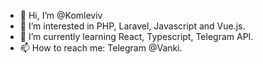 - 👋 Hi, I’m @Komleviv
- 👀 I’m interested in PHP, Laravel, Javascript and Vue.js.
- 🌱 I’m currently learning React, Typescript, Telegram API.
- 📫 How to reach me: Telegram @Vanki.

<!---
Komleviv/Komleviv is a ✨ special ✨ repository because its `README.md` (this file) appears on your GitHub profile.
You can click the Preview link to take a look at your changes.
--->
